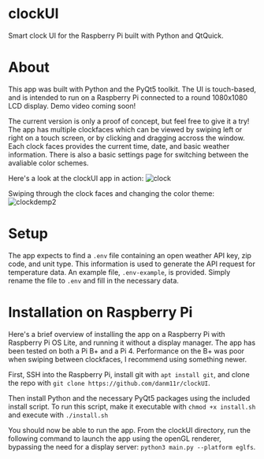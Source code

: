 # clockUI
Smart clock UI for the Raspberry Pi built with Python and QtQuick.

# About
This app was built with Python and the PyQt5 toolkit. The UI is touch-based, and is intended to run on a Raspberry Pi connected to a round 1080x1080 LCD display. Demo video coming soon!

The current version is only a proof of concept, but feel free to give it a try! The app has multiple clockfaces which can be viewed by swiping left or right on a touch screen, or by clicking and dragging accross the window. Each clock faces provides the current time, date, and basic weather information. There is also a basic settings page for switching between the avaliable color schemes.

Here's a look at the clockUI app in action:
![clock](https://github.com/user-attachments/assets/4a847fd9-6198-4871-ad4f-db1fdc318ac1)

Swiping through the clock faces and changing the color theme:
![clockdemp2](https://github.com/user-attachments/assets/6b22e396-7e40-487a-bff8-3f64b20c50eb)

# Setup
The app expects to find a `.env` file containing an open weather API key, zip code, and unit type. This information is used to generate the API request for temperature data. An example file, `.env-example`, is provided. Simply rename the file to `.env` and fill in the necessary data.

# Installation on Raspberry Pi
Here's a brief overview of installing the app on a Raspberry Pi with Raspberry Pi OS Lite, and running it without a display manager. The app has been tested on both a Pi B+ and a Pi 4. Performance on the B+ was poor when swiping between clockfaces, I recommend using something newer.

First, SSH into the Raspberry Pi, install git with `apt install git`, and clone the repo with `git clone https://github.com/danm11r/clockUI`.

Then install Python and the necessary PyQt5 packages using the included install script. To run this script, make it executable with `chmod +x install.sh` and execute with `./install.sh`

You should now be able to run the app. From the clockUI directory, run the following command to launch the app using the openGL renderer, bypassing the need for a display server: `python3 main.py --platform eglfs`.











